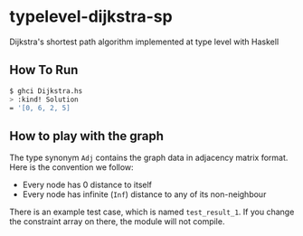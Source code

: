 # typelevel-dijkstra-sp
Dijkstra's shortest path algorithm implemented at type level with Haskell

## How To Run
```bash
$ ghci Dijkstra.hs
> :kind! Solution
= '[0, 6, 2, 5]
```

## How to play with the graph
The type synonym `Adj` contains the graph data in adjacency matrix format. Here is the convention we follow:

* Every node has 0 distance to itself
* Every node has infinite (`Inf`) distance to any of its non-neighbour

There is an example test case, which is named `test_result_1`. If you change the constraint array on there, the module will not compile.
